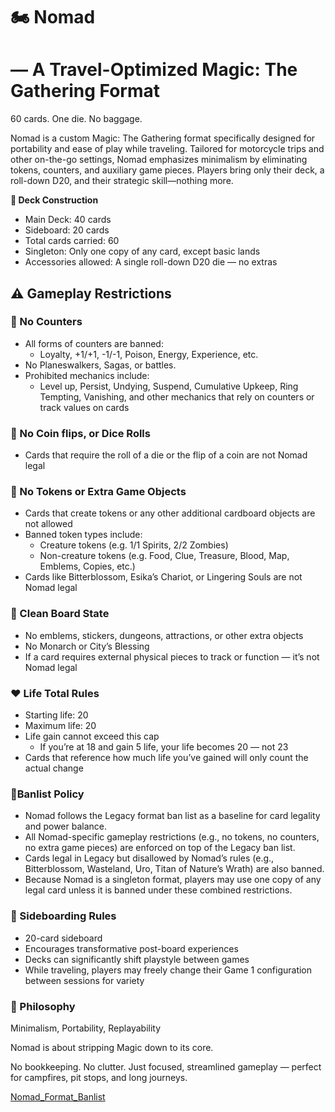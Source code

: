 # 🏍️ Nomad

# **— A Travel-Optimized Magic: The Gathering Format**

60 cards. One die. No baggage.

Nomad is a custom Magic: The Gathering format specifically designed for portability and ease of play while traveling. Tailored for motorcycle trips and other on-the-go settings, Nomad emphasizes minimalism by eliminating tokens, counters, and auxiliary game pieces. Players bring only their deck, a roll-down D20, and their strategic skill—nothing more.

**🧳 Deck Construction**

- Main Deck: 40 cards
- Sideboard: 20 cards
- Total cards carried: 60
- Singleton: Only one copy of any card, except basic lands
- Accessories allowed: A single roll-down D20 die — no extras

## **⚠️ Gameplay Restrictions**

### **🔢 No Counters**

- All forms of counters are banned:
    - Loyalty, +1/+1, -1/-1, Poison, Energy, Experience, etc.
- No Planeswalkers, Sagas, or battles.
- Prohibited mechanics include:
    - Level up, Persist, Undying, Suspend, Cumulative Upkeep, Ring Tempting, Vanishing, and other mechanics that rely on counters or track values on cards

### 🎲 No Coin flips, or Dice Rolls

- Cards that require the roll of a die or the flip of a coin are not Nomad legal

### **🧪 No Tokens or Extra Game Objects**

- Cards that create tokens or any other additional cardboard objects are not allowed
- Banned token types include:
    - Creature tokens (e.g. 1/1 Spirits, 2/2 Zombies)
    - Non-creature tokens (e.g. Food, Clue, Treasure, Blood, Map, Emblems, Copies, etc.)
- Cards like Bitterblossom, Esika’s Chariot, or Lingering Souls are not Nomad legal

### **🧼 Clean Board State**

- No emblems, stickers, dungeons, attractions, or other extra objects
- No Monarch or City’s Blessing
- If a card requires external physical pieces to track or function — it’s not Nomad legal

### **❤️ Life Total Rules**

- Starting life: 20
- Maximum life: 20
- Life gain cannot exceed this cap
    - If you’re at 18 and gain 5 life, your life becomes 20 — not 23
- Cards that reference how much life you’ve gained will only count the actual change

### **🚫Banlist Policy**

- Nomad follows the Legacy format ban list as a baseline for card legality and power balance.
- All Nomad-specific gameplay restrictions (e.g., no tokens, no counters, no extra game pieces) are enforced on top of the Legacy ban list.
- Cards legal in Legacy but disallowed by Nomad’s rules (e.g., Bitterblossom, Wasteland, Uro, Titan of Nature’s Wrath) are also banned.
- Because Nomad is a singleton format, players may use one copy of any legal card unless it is banned under these combined restrictions.

### **🔁 Sideboarding Rules**

- 20-card sideboard
- Encourages transformative post-board experiences
- Decks can significantly shift playstyle between games
- While traveling, players may freely change their Game 1 configuration between sessions for variety

### **🎯 Philosophy**

Minimalism, Portability, Replayability

Nomad is about stripping Magic down to its core.

No bookkeeping. No clutter. Just focused, streamlined gameplay — perfect for campfires, pit stops, and long journeys.

[Nomad_Format_Banlist](%F0%9F%8F%8D%EF%B8%8F%20Nomad%20210e544575158067ad9beff773551581/Nomad_Format_Banlist%20211e544575158174962ddfba755f3f37.csv)